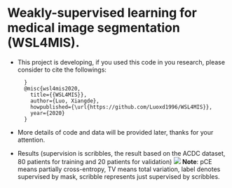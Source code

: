 # Weakly-supervised learning for medical image segmentation (WSL4MIS).
* This project is developing, if you used this code in you research, please consider to cite the followings:

		}
		@misc{wsl4mis2020,
		  title={{WSL4MIS}},
		  author={Luo, Xiangde},
		  howpublished={\url{https://github.com/Luoxd1996/WSL4MIS}},
		  year={2020}
		}
* More details of code and data will be provided later, thanks for your attention.
* Results (supervision is scribbles, the result based on the ACDC dataset, 80 patients for training and 20 patients for validation)
![](https://github.com/Luoxd1996/WSL4MIS/blob/main/imgs/fold1_curve.png) 
**Note**: pCE means partially cross-entropy, TV means total variation, label denotes supervised by mask, scribble represents just supervised by scribbles.
